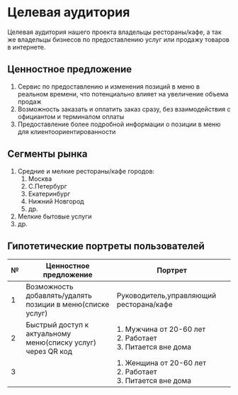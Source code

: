 # Целевая аудитория

Целевая аудитория нашего проекта владельцы рестораны/кафе, а так же владельцы бизнесов по предоставлению услуг или
продажу товаров в интернете.

## Ценностное предложение

1. Сервис по предоставлению и изменения позиций в меню в реальном времени, что потенциально влияет на увеличение объема
   продаж
2. Возможность заказать и оплатить заказ сразу, без взаимодействия с официантом и терминалом оплаты
3. Предоставление более подробной информации о позиции в меню для клиентоориентированности

## Сегменты рынка

1. Средние и мелкие рестораны/кафе городов:
    1. Москва
    2. С.Петербург
    3. Екатеринбург
    4. Нижний Новгород
    5. др.
2. Мелкие бытовые услуги
3. др.

## Гипотетические портреты пользователей

| №   | Ценностное предложение                                       | Портрет                                                          |
|-----|--------------------------------------------------------------|------------------------------------------------------------------|
| 1   | Возможность добавлять/удалять позиции в меню(списке услуг)   | Руководитель,управляющий ресторана/кафе                          |
| 2   | Быстрый доступ к актуальному меню(списку услуг) через QR код | 1. Мужчина от 20-60 лет<br/>2. Работает<br/>3. Питается вне дома |
| 3   |                                                              | 1. Женщина от 20-60 лет<br/>2. Работает<br/>3. Питается вне дома |
